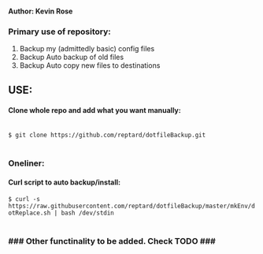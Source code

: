 <h4>Author: Kevin Rose</h4>

<h3>Primary use of repository:</h3>
<ol>
	<li>Backup my (admittedly basic) config files</li>
	<li>Backup Auto backup of old files </li>
	<li>Backup Auto copy new files to destinations</li>
</ol>

<h2>USE:</h2>
<h4>Clone whole repo and add what you want manually:</h4><br>
<code>$ git clone https://github.com/reptard/dotfileBackup.git</code>
<br><br>
<h3>Oneliner:</h3>
<h4>Curl script to auto backup/install:</h4>
<code>$ curl -s https://raw.githubusercontent.com/reptard/dotfileBackup/master/mkEnv/dotReplace.sh | bash /dev/stdin</code>
<br><br>

<h3>### Other functinality to be added. Check TODO ###</h3>
